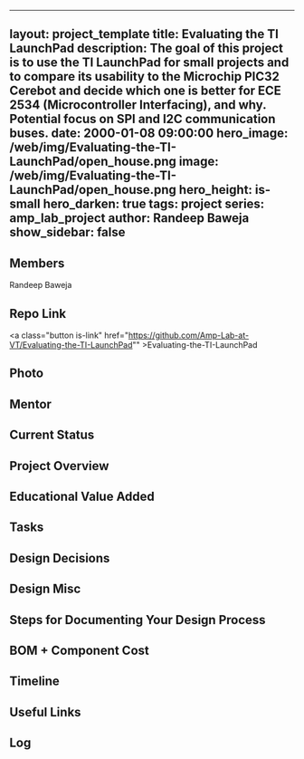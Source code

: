 
---
layout: project_template
title: Evaluating the TI LaunchPad
description: The goal of this project is to use the TI LaunchPad for small projects and to compare its usability to the Microchip PIC32 Cerebot and decide which one is better for ECE 2534 (Microcontroller Interfacing), and why. Potential focus on SPI and I2C communication buses.
date: 2000-01-08 09:00:00
hero_image: /web/img/Evaluating-the-TI-LaunchPad/open_house.png
image: /web/img/Evaluating-the-TI-LaunchPad/open_house.png
hero_height: is-small
hero_darken: true
tags: project
series: amp_lab_project
author: Randeep Baweja
show_sidebar: false
---



## Members
Randeep Baweja

## Repo Link
<a class="button is-link" href="https://github.com/Amp-Lab-at-VT/Evaluating-the-TI-LaunchPad"" >Evaluating-the-TI-LaunchPad</a>

## Photo

## Mentor

## Current Status

## Project Overview


## Educational Value Added


## Tasks

## Design Decisions

## Design Misc

## Steps for Documenting Your Design Process

## BOM + Component Cost

## Timeline

## Useful Links

## Log
            